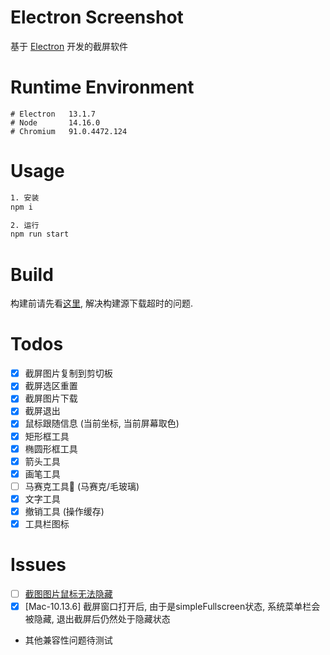 # Electron Screenshot

基于 [Electron](https://www.electronjs.org/) 开发的截屏软件

# Runtime Environment

```
# Electron   13.1.7
# Node       14.16.0
# Chromium   91.0.4472.124
```

# Usage

```bash
1. 安装
npm i

2. 运行
npm run start
```

# Build

构建前请先看[这里](https://zhuanlan.zhihu.com/p/110448415), 解决构建源下载超时的问题.

# Todos

- [x] 截屏图片复制到剪切板
- [x] 截屏选区重置
- [x] 截屏图片下载
- [x] 截屏退出
- [x] 鼠标跟随信息 (当前坐标, 当前屏幕取色) 
- [x] 矩形框工具
- [x] 椭圆形框工具
- [x] 箭头工具
- [x] 画笔工具
- [ ] 马赛克工具🤔 (马赛克/毛玻璃)
- [x] 文字工具
- [x] 撤销工具 (操作缓存)
- [x] 工具栏图标

# Issues

- [ ] [截图图片鼠标无法隐藏](https://github.com/electron/electron/issues/7584)
- [x] [Mac-10.13.6] 截屏窗口打开后, 由于是simpleFullscreen状态, 系统菜单栏会被隐藏, 退出截屏后仍然处于隐藏状态
- 其他兼容性问题待测试